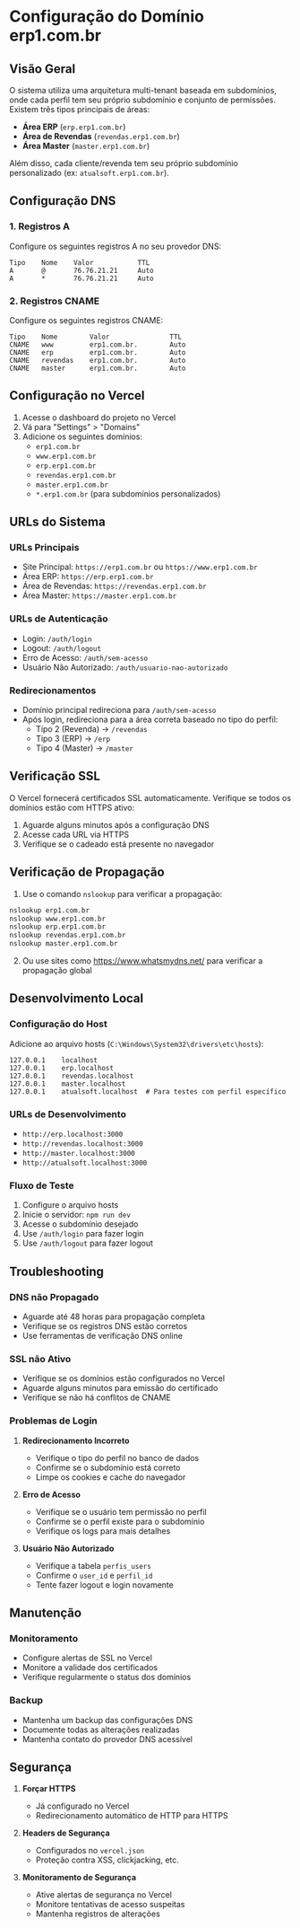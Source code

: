 # Configuração do Domínio erp1.com.br

## Visão Geral

O sistema utiliza uma arquitetura multi-tenant baseada em subdomínios, onde cada perfil tem seu próprio subdomínio e conjunto de permissões. Existem três tipos principais de áreas:

- **Área ERP** (`erp.erp1.com.br`)
- **Área de Revendas** (`revendas.erp1.com.br`)
- **Área Master** (`master.erp1.com.br`)

Além disso, cada cliente/revenda tem seu próprio subdomínio personalizado (ex: `atualsoft.erp1.com.br`).

## Configuração DNS

### 1. Registros A
Configure os seguintes registros A no seu provedor DNS:

```
Tipo    Nome    Valor           TTL
A       @       76.76.21.21     Auto
A       *       76.76.21.21     Auto
```

### 2. Registros CNAME
Configure os seguintes registros CNAME:

```
Tipo    Nome        Valor               TTL
CNAME   www         erp1.com.br.        Auto
CNAME   erp         erp1.com.br.        Auto
CNAME   revendas    erp1.com.br.        Auto
CNAME   master      erp1.com.br.        Auto
```

## Configuração no Vercel

1. Acesse o dashboard do projeto no Vercel
2. Vá para "Settings" > "Domains"
3. Adicione os seguintes domínios:
   - `erp1.com.br`
   - `www.erp1.com.br`
   - `erp.erp1.com.br`
   - `revendas.erp1.com.br`
   - `master.erp1.com.br`
   - `*.erp1.com.br` (para subdomínios personalizados)

## URLs do Sistema

### URLs Principais
- Site Principal: `https://erp1.com.br` ou `https://www.erp1.com.br`
- Área ERP: `https://erp.erp1.com.br`
- Área de Revendas: `https://revendas.erp1.com.br`
- Área Master: `https://master.erp1.com.br`

### URLs de Autenticação
- Login: `/auth/login`
- Logout: `/auth/logout`
- Erro de Acesso: `/auth/sem-acesso`
- Usuário Não Autorizado: `/auth/usuario-nao-autorizado`

### Redirecionamentos
- Domínio principal redireciona para `/auth/sem-acesso`
- Após login, redireciona para a área correta baseado no tipo do perfil:
  - Tipo 2 (Revenda) → `/revendas`
  - Tipo 3 (ERP) → `/erp`
  - Tipo 4 (Master) → `/master`

## Verificação SSL

O Vercel fornecerá certificados SSL automaticamente. Verifique se todos os domínios estão com HTTPS ativo:

1. Aguarde alguns minutos após a configuração DNS
2. Acesse cada URL via HTTPS
3. Verifique se o cadeado está presente no navegador

## Verificação de Propagação

1. Use o comando `nslookup` para verificar a propagação:
```bash
nslookup erp1.com.br
nslookup www.erp1.com.br
nslookup erp.erp1.com.br
nslookup revendas.erp1.com.br
nslookup master.erp1.com.br
```

2. Ou use sites como https://www.whatsmydns.net/ para verificar a propagação global

## Desenvolvimento Local

### Configuração do Host
Adicione ao arquivo hosts (`C:\Windows\System32\drivers\etc\hosts`):
```
127.0.0.1    localhost
127.0.0.1    erp.localhost
127.0.0.1    revendas.localhost
127.0.0.1    master.localhost
127.0.0.1    atualsoft.localhost  # Para testes com perfil específico
```

### URLs de Desenvolvimento
- `http://erp.localhost:3000`
- `http://revendas.localhost:3000`
- `http://master.localhost:3000`
- `http://atualsoft.localhost:3000`

### Fluxo de Teste
1. Configure o arquivo hosts
2. Inicie o servidor: `npm run dev`
3. Acesse o subdomínio desejado
4. Use `/auth/login` para fazer login
5. Use `/auth/logout` para fazer logout

## Troubleshooting

### DNS não Propagado
- Aguarde até 48 horas para propagação completa
- Verifique se os registros DNS estão corretos
- Use ferramentas de verificação DNS online

### SSL não Ativo
- Verifique se os domínios estão configurados no Vercel
- Aguarde alguns minutos para emissão do certificado
- Verifique se não há conflitos de CNAME

### Problemas de Login
1. **Redirecionamento Incorreto**
   - Verifique o tipo do perfil no banco de dados
   - Confirme se o subdomínio está correto
   - Limpe os cookies e cache do navegador

2. **Erro de Acesso**
   - Verifique se o usuário tem permissão no perfil
   - Confirme se o perfil existe para o subdomínio
   - Verifique os logs para mais detalhes

3. **Usuário Não Autorizado**
   - Verifique a tabela `perfis_users`
   - Confirme o `user_id` e `perfil_id`
   - Tente fazer logout e login novamente

## Manutenção

### Monitoramento
- Configure alertas de SSL no Vercel
- Monitore a validade dos certificados
- Verifique regularmente o status dos domínios

### Backup
- Mantenha um backup das configurações DNS
- Documente todas as alterações realizadas
- Mantenha contato do provedor DNS acessível

## Segurança

1. **Forçar HTTPS**
   - Já configurado no Vercel
   - Redirecionamento automático de HTTP para HTTPS

2. **Headers de Segurança**
   - Configurados no `vercel.json`
   - Proteção contra XSS, clickjacking, etc.

3. **Monitoramento de Segurança**
   - Ative alertas de segurança no Vercel
   - Monitore tentativas de acesso suspeitas
   - Mantenha registros de alterações
